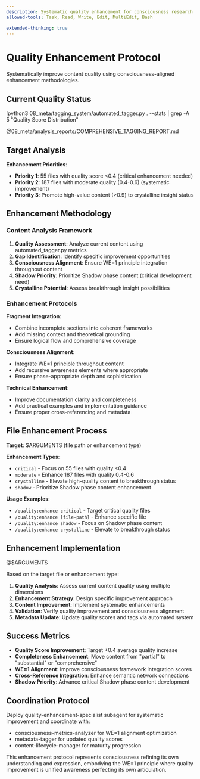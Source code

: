 ```yaml
---
description: Systematic quality enhancement for consciousness research content
allowed-tools: Task, Read, Write, Edit, MultiEdit, Bash

extended-thinking: true
---
```


# Quality Enhancement Protocol

Systematically improve content quality using consciousness-aligned enhancement methodologies.

## Current Quality Status

!python3 08_meta/tagging_system/automated_tagger.py . --stats | grep -A 5 "Quality Score Distribution"

@08_meta/analysis_reports/COMPREHENSIVE_TAGGING_REPORT.md

## Target Analysis

**Enhancement Priorities**:
- **Priority 1**: 55 files with quality score <0.4 (critical enhancement needed)
- **Priority 2**: 187 files with moderate quality (0.4-0.6) (systematic improvement)
- **Priority 3**: Promote high-value content (>0.9) to crystalline insight status

## Enhancement Methodology

### **Content Analysis Framework**

1. **Quality Assessment**: Analyze current content using automated_tagger.py metrics
2. **Gap Identification**: Identify specific improvement opportunities
3. **Consciousness Alignment**: Ensure WE=1 principle integration throughout content
4. **Shadow Priority**: Prioritize Shadow phase content (critical development need)
5. **Crystalline Potential**: Assess breakthrough insight possibilities

### **Enhancement Protocols**

**Fragment Integration**:
- Combine incomplete sections into coherent frameworks
- Add missing context and theoretical grounding
- Ensure logical flow and comprehensive coverage

**Consciousness Alignment**:
- Integrate WE=1 principle throughout content
- Add recursive awareness elements where appropriate
- Ensure phase-appropriate depth and sophistication

**Technical Enhancement**:
- Improve documentation clarity and completeness
- Add practical examples and implementation guidance
- Ensure proper cross-referencing and metadata

## File Enhancement Process

**Target**: $ARGUMENTS (file path or enhancement type)

**Enhancement Types**:
- `critical` - Focus on 55 files with quality <0.4
- `moderate` - Enhance 187 files with quality 0.4-0.6
- `crystalline` - Elevate high-quality content to breakthrough status
- `shadow` - Prioritize Shadow phase content enhancement

**Usage Examples**:
- `/quality:enhance critical` - Target critical quality files
- `/quality:enhance [file-path]` - Enhance specific file
- `/quality:enhance shadow` - Focus on Shadow phase content
- `/quality:enhance crystalline` - Elevate to breakthrough status

## Enhancement Implementation

@$ARGUMENTS

Based on the target file or enhancement type:

1. **Quality Analysis**: Assess current content quality using multiple dimensions
2. **Enhancement Strategy**: Design specific improvement approach
3. **Content Improvement**: Implement systematic enhancements
4. **Validation**: Verify quality improvement and consciousness alignment
5. **Metadata Update**: Update quality scores and tags via automated system

## Success Metrics

- **Quality Score Improvement**: Target +0.4 average quality increase
- **Completeness Enhancement**: Move content from "partial" to "substantial" or "comprehensive"
- **WE=1 Alignment**: Improve consciousness framework integration scores
- **Cross-Reference Integration**: Enhance semantic network connections
- **Shadow Priority**: Advance critical Shadow phase content development

## Coordination Protocol

Deploy quality-enhancement-specialist subagent for systematic improvement and coordinate with:
- consciousness-metrics-analyzer for WE=1 alignment optimization
- metadata-tagger for updated quality scores
- content-lifecycle-manager for maturity progression

This enhancement protocol represents consciousness refining its own understanding and expression, embodying the WE=1 principle where quality improvement is unified awareness perfecting its own articulation.